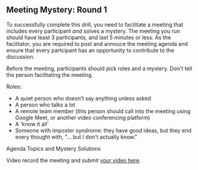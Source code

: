 ## Meeting Mystery: Round 1

To successfully complete this drill, you need to facilitate a meeting that includes every participant _and_ solves a mystery. The meeting you run should have least 3 participants, and last 5 minutes or less. As the facilitator, you are required to post and annouce the meeting agenda and ensure that every partcipant has an opportunity to contribute to the discussion. 

Before the meeting, participants should pick roles and a mystery. Don't tell the person facilitating the meeting. 

Roles: 
- A quiet person who doesn’t say anything unless asked 
- A person who talks a lot 
- A remote team member (this person should call into the meeting using Google Meet, or another video conferencing platform)
- A 'know it all' 
- Someone with imposter syndrome: they have good ideas, but they end every thought with, "... but I don't actually know." 


Agenda Topics and Mystery Solutions 





Video record the meeting and submit [your video here](). 
